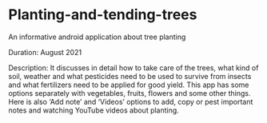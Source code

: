 # Planting-and-tending-trees
An informative android application about tree planting

Duration: August 2021

Description: It discusses in detail how to take care of the trees, what kind of soil, weather and
what pesticides need to be used to survive from insects and what fertilizers need to be applied
for good yield. This app has some options separately with vegetables, fruits, flowers and
some other things. Here is also ‘Add note’ and ‘Videos’ options to add, copy or pest
important notes and watching YouTube videos about planting.

